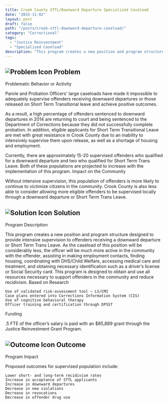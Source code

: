 ```yaml
---
title: Crook County STTL/Downward Departure Specialized Caseload
date: "2015-11-02"
layout: post
draft: false
path: "/posts/crook-sttl-downward-departure-caseload/"
category: "Correctional"
tags:
  - "Justice Reinvestment"
  - "Specialized Caseload"
description: "This program creates a new position and program structure designed to provide intensive supervision to offenders receiving a downward departure or Short Term Trans Leave."
---
```

## ![Problem Icon](https://github.com/google/material-design-icons/raw/master/alert/1x_web/ic_error_outline_black_48dp.png "Problem") Problem

Problematic Behavior or Activity

Parole and Probation Officers' large caseloads have made it impossible to adequately supervise offenders receiving downward departures or those released on Short Term Transitional leave and achieve positive outcomes.

As a result, a high percentage of offenders sentenced to downward departures in 2014 are returning to court and being sentenced to the Department of Corrections because they did not successfully complete probation. In addition, eligible applicants for Short Term Transitional Leave are met with great resistance in Crook County due to an inability to intensively supervise them upon release, as well as a shortage of housing and employment.

Currently, there are approximately 15-20 supervised offenders who qualified for a downward departure and two who qualified for Short Term Trans Leave. Both of these populations are projected to increase with the implementation of this program.
Impact on the Community

Without intensive supervision, this population of offenders is more likely to continue to victimize citizens in the community. Crook County is also less able to consider allowing more eligible offenders to be supervised locally through a downward departure or Short Term Trans Leave.
## ![Solution Icon](https://github.com/google/material-design-icons/raw/master/action/1x_web/ic_lightbulb_outline_black_48dp.png "Solution") Solution
Program Description

This program creates a new position and program structure designed to provide intensive supervision to offenders receiving a downward departure or Short Term Trans Leave. As the caseload of this position will be considerably less, the officer will be much more active in the community with the offender, assisting in making employment contacts, finding housing, coordinating with DHS/Child Welfare, accessing medical care and treatment, and obtaining necessary identification such as a driver’s license or Social Security card. This program is designed to obtain and use all resources necessary to support offenders in the community and reduce recidivism.
Based on Research

    Use of validated risk-assessment tool – LS/CMI
    Case plans entered into Corrections Information System (CIS)
    Use of cognitive behavioral therapy
    Officer training and certification through DPSST

Funding

.5 FTE of the officer’s salary is paid with an $85,889 grant through the Justice Reinvestment Grant Program. 
## ![Outcome Icon](https://github.com/google/material-design-icons/raw/master/action/1x_web/ic_view_list_black_48dp.png "Outcome") Outcome
Program Impact

Proposed outcomes for supervised population include:

    Lower short- and long-term recidivism rates
    Increase in acceptance of STTL applicants
    Increase in downward departures
    Decrease in new violations
    Decrease in revocations
    Decrease in offender drug use
